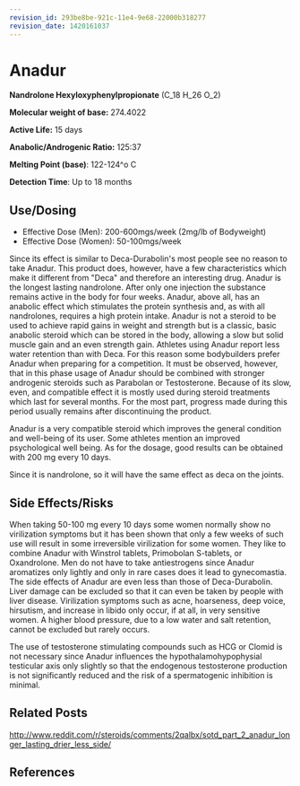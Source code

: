 ```yaml
---
revision_id: 293be8be-921c-11e4-9e68-22000b318277
revision_date: 1420161037
---
```


# Anadur

**Nandrolone Hexyloxyphenylpropionate** (C_18 H_26 O_2)

**Molecular weight of base:** 274.4022

**Active Life:** 15 days

**Anabolic/Androgenic Ratio:** 125:37

**Melting Point (base)**: 122-124^o C

**Detection Time**: Up to 18 months

## Use/Dosing
* Effective Dose (Men): 200-600mgs/week (2mg/lb of Bodyweight)
* Effective Dose (Women): 50-100mgs/week

Since its effect is similar to Deca-Durabolin's most people see no reason to take Anadur. This product does, however, have a few characteristics which make it different from "Deca" and therefore an interesting drug. Anadur is the longest lasting nandrolone. After only one injection the substance remains active in the body for four weeks. Anadur, above all, has an anabolic effect which stimulates the protein synthesis and, as with all nandrolones, requires a high protein intake. Anadur is not a steroid to be used to achieve rapid gains in weight and strength but is a classic, basic anabolic steroid which can be stored in the body, allowing a slow but solid muscle gain and an even strength gain. Athletes using Anadur report less water retention than with Deca. For this reason some bodybuilders prefer Anadur when preparing for a competition. It must be observed, however, that in this phase usage of Anadur should be combined with stronger androgenic steroids such as Parabolan or Testosterone. Because of its slow, even, and compatible effect it is mostly used during steroid treatments which last for several months. For the most part, progress made during this period usually remains after discontinuing the product. 

Anadur is a very compatible steroid which improves the general condition and well-being of its user. Some athletes mention an improved psychological well being. As for the dosage, good results can be obtained with 200 mg every 10 days.

Since it is nandrolone, so it will have the same effect as deca on the joints.

## Side Effects/Risks
When taking 50-100 mg every 10 days some women normally show no virilization symptoms but it has been shown that only a few weeks of such use will result in some irreversible virilization for some women. They like to combine Anadur with Winstrol tablets, Primobolan S-tablets, or Oxandrolone. Men do not have to take antiestrogens since Anadur aromatizes only lightly and only in rare cases does it lead to gynecomastia. The side effects of Anadur are even less than those of Deca-Durabolin. Liver damage can be excluded so that it can even be taken by people with liver disease. Virilization symptoms such as acne, hoarseness, deep voice, hirsutism, and increase in libido only occur, if at all, in very sensitive women. A higher blood pressure, due to a low water and salt retention, cannot be excluded but rarely occurs.

The use of testosterone stimulating compounds such as HCG or Clomid is not necessary since Anadur influences the hypothalamohypophysial testicular axis only slightly so that the endogenous testosterone production is not significantly reduced and the risk of a spermatogenic inhibition is minimal.

## Related Posts
http://www.reddit.com/r/steroids/comments/2qalbx/sotd_part_2_anadur_longer_lasting_drier_less_side/

## References
